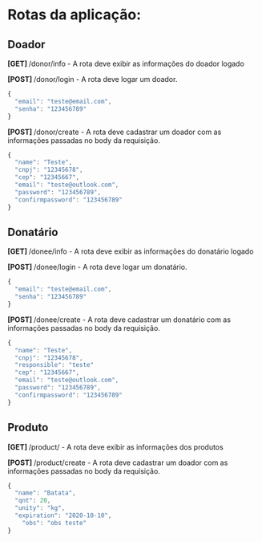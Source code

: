 # Rotas da aplicação:

## Doador

<b>[GET] </b> /donor/info - A rota deve exibir as informações do doador logado<br>

<b>[POST] </b> /donor/login - A rota deve logar um doador.<br>

```javascript
{
  "email": "teste@email.com",
  "senha": "123456789"
}
```

<b>[POST] </b> /donor/create - A rota deve cadastrar um doador com as informações passadas no body da requisição.<br>

```javascript
{
  "name": "Teste",
  "cnpj": "12345678",
  "cep": "12345667",
  "email": "teste@outlook.com",
  "password": "123456789",
  "confirmpassword": "123456789"
}
```

## Donatário

<b>[GET] </b> /donee/info - A rota deve exibir as informações do donatário logado<br>

<b>[POST] </b> /donee/login - A rota deve logar um donatário.<br>

```javascript
{
  "email": "teste@email.com",
  "senha": "123456789"
}
```

<b>[POST] </b> /donee/create - A rota deve cadastrar um donatário com as informações passadas no body da requisição.<br>

```javascript
{
  "name": "Teste",
  "cnpj": "12345678",
  "responsible": "teste"
  "cep": "12345667",
  "email": "teste@outlook.com",
  "password": "123456789",
  "confirmpassword": "123456789"
}
```
## Produto

<b>[GET] </b> /product/ - A rota deve exibir as informações dos produtos<br>


<b>[POST] </b> /product/create - A rota deve cadastrar um doador com as informações passadas no body da requisição.<br>

```javascript
{
  "name": "Batata",
  "qnt": 20,
  "unity": "kg",
  "expiration": "2020-10-10",
	"obs": "obs teste"
}
```
